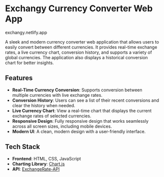 # Exchangy Currency Converter Web App
exchangy.netlify.app

A sleek and modern currency converter web application that allows users to easily convert between different currencies. It provides real-time exchange rates, a live currency chart, conversion history, and supports a variety of global currencies. The application also displays a historical conversion chart for better insights.

## Features
- **Real-Time Currency Conversion**: Supports conversion between multiple currencies with live exchange rates.
- **Conversion History**: Users can see a list of their recent conversions and clear the history when needed.
- **Live Currency Chart**: View a real-time chart that displays the current exchange rates of selected currencies.
- **Responsive Design**: Fully responsive design that works seamlessly across all screen sizes, including mobile devices.
- **Modern UI**: A clean, modern design with a user-friendly interface.

## Tech Stack
- **Frontend**: HTML, CSS, JavaScript
- **Charting Library**: [Chart.js](https://www.chartjs.org/)
- **API**: [ExchangeRate-API](https://www.exchangerate-api.com/)
